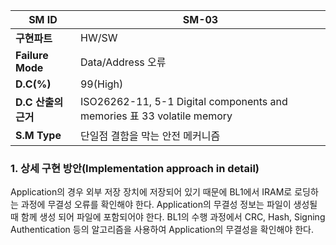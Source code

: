 
| **SM ID**          | SM-03                                                                 |
| ------------------ | --------------------------------------------------------------------- |
| **구현파트**           | HW/SW                                                                 |
| **Failure Mode**   | Data/Address 오류                                                       |
| **D.C(%)**         | 99(High)                                                              |
| **D.C** **산출의 근거** | ISO26262-11, 5-1 Digital components and memories 표 33 volatile memory |
| **S.M Type**       | 단일점 결함을 막는 안전 메커니즘                                                    |
### 1. 상세 구현 방안(Implementation approach in detail)
Application의 경우 외부 저장 장치에 저장되어 있기 때문에 BL1에서 IRAM로 로딩하는 과정에 무결성 오류를 확인해야 한다. Application의 무결성 정보는 파일이 생성될 때 함께 생성 되어 파일에 포함되어야 한다. BL1의 수행 과정에서 CRC, Hash, Signing Authentication 등의 알고리즘을 사용하여 Application의 무결성을 확인해야 한다.